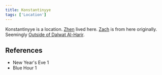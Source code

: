 ```yaml
---
title: Konstantinyye
tags: ['Location']
---
```

Konstantinyye is a location. [Zhen](wiki/zhen.md) lived here. [Zach](wiki/zach.md) is from here originally. Seemingly [Outside of Dalwat Al-Harir](wiki/Outside%20of%20Dalwat%20al-harir.md).

## References
- New Year's Eve 1
- Blue Hour 1

